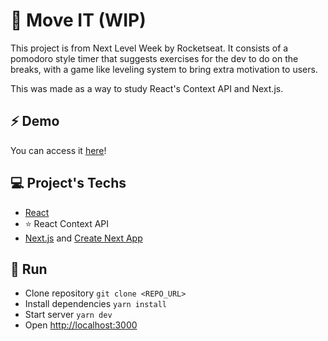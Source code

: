 # 🎾 Move IT (WIP)

This project is from Next Level Week by Rocketseat. It consists of a pomodoro style timer that suggests exercises for the dev to do on the breaks, with a game like leveling system to bring extra motivation to users.

This was made as a way to study React's Context API and Next.js.

## ⚡ Demo
You can access it [here](https://moveit-one-green.vercel.app)!
<p style="text-align: center;">
  
</p>

## 💻 Project's Techs

- [React](https://reactjs.org/)
- ⭐ React Context API
- [Next.js](https://nextjs.org/) and [Create Next App](https://create-next-app.js.org/)

## 🚀 Run

- Clone repository `git clone <REPO_URL>`
- Install dependencies `yarn install`
- Start server `yarn dev`
- Open [http://localhost:3000](http://localhost:3000)